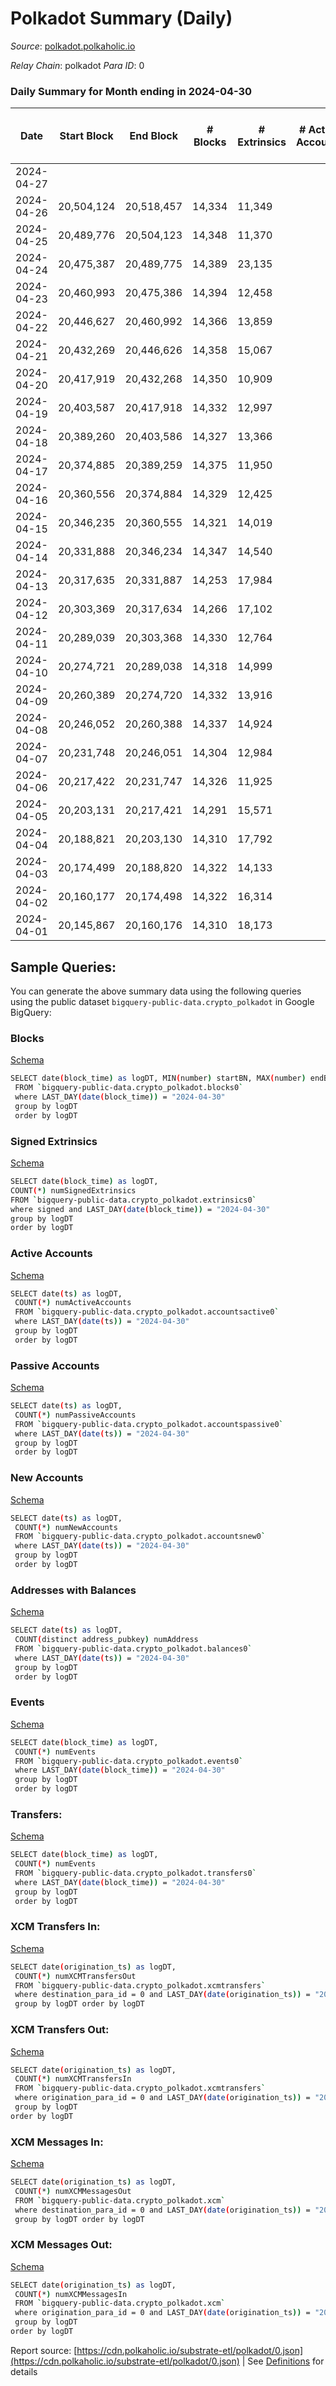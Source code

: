 # Polkadot Summary (Daily)

_Source_: [polkadot.polkaholic.io](https://polkadot.polkaholic.io)

*Relay Chain*: polkadot
*Para ID*: 0



### Daily Summary for Month ending in 2024-04-30


| Date    | Start Block | End Block | # Blocks | # Extrinsics | # Active Accounts | # Passive Accounts | # New Accounts | # Addresses | # Events  | # Transfers ($USD) | # XCM Transfers In ($USD) | # XCM Transfers Out ($USD) | # XCM In | # XCM Out | Issues |
|---------|-------------|-----------|----------|--------------|-------------------|--------------------|----------------|-------------|-----------|--------------------|---------------------------|----------------------------|----------|-----------|--------|
| 2024-04-27 |  |  |  |  |  |  |  |  |  |   |   |   |  |  |  |
| 2024-04-26 | 20,504,124 | 20,518,457 | 14,334 | 11,349 |  |  |  |  | 760,295 | 12,012  |   |   |  |  |  |
| 2024-04-25 | 20,489,776 | 20,504,123 | 14,348 | 11,370 |  |  |  |  | 733,149 | 9,882  |   |   |  |  |  |
| 2024-04-24 | 20,475,387 | 20,489,775 | 14,389 | 23,135 |  |  |  |  | 860,668 | 24,585  |   |   |  |  |  |
| 2024-04-23 | 20,460,993 | 20,475,386 | 14,394 | 12,458 |  |  |  |  | 759,021 | 10,416  |   |   |  |  |  |
| 2024-04-22 | 20,446,627 | 20,460,992 | 14,366 | 13,859 |  |  |  |  | 781,150 | 11,685  |   |   |  |  |  |
| 2024-04-21 | 20,432,269 | 20,446,626 | 14,358 | 15,067 |  |  |  |  | 736,649 | 12,137  |   |   |  |  |  |
| 2024-04-20 | 20,417,919 | 20,432,268 | 14,350 | 10,909 |  |  |  |  | 773,457 | 11,960  |   |   |  |  |  |
| 2024-04-19 | 20,403,587 | 20,417,918 | 14,332 | 12,997 |  |  |  |  | 778,170 | 15,617  |   |   |  |  |  |
| 2024-04-18 | 20,389,260 | 20,403,586 | 14,327 | 13,366 |  |  |  |  | 787,829 | 11,558  |   |   |  |  |  |
| 2024-04-17 | 20,374,885 | 20,389,259 | 14,375 | 11,950 |  |  |  |  | 769,305 | 13,090  |   |   |  |  |  |
| 2024-04-16 | 20,360,556 | 20,374,884 | 14,329 | 12,425 |  |  |  | 1,327,982 | 791,082 | 12,917  |   |   |  |  |  |
| 2024-04-15 | 20,346,235 | 20,360,555 | 14,321 | 14,019 |  |  |  | 1,327,281 | 807,761 | 16,291  |   |   |  |  |  |
| 2024-04-14 | 20,331,888 | 20,346,234 | 14,347 | 14,540 |  |  |  | 1,326,566 | 813,770 | 16,688  |   |   |  |  |  |
| 2024-04-13 | 20,317,635 | 20,331,887 | 14,253 | 17,984 |  |  |  | 1,325,820 | 843,241 | 20,304  |   |   |  |  |  |
| 2024-04-12 | 20,303,369 | 20,317,634 | 14,266 | 17,102 |  |  |  | 1,325,087 | 836,609 | 19,430  |   |   |  |  |  |
| 2024-04-11 | 20,289,039 | 20,303,368 | 14,330 | 12,764 |  |  |  | 1,324,417 | 797,172 | 15,276  |   |   |  |  |  |
| 2024-04-10 | 20,274,721 | 20,289,038 | 14,318 | 14,999 |  |  |  | 1,323,881 | 812,486 | 28,090  |   |   |  |  |  |
| 2024-04-09 | 20,260,389 | 20,274,720 | 14,332 | 13,916 |  |  |  | 1,323,114 | 804,716 | 15,459  |   |   |  |  |  |
| 2024-04-08 | 20,246,052 | 20,260,388 | 14,337 | 14,924 |  |  |  | 1,322,447 | 822,179 | 16,205  |   |   |  |  |  |
| 2024-04-07 | 20,231,748 | 20,246,051 | 14,304 | 12,984 |  |  |  | 1,321,738 | 802,584 | 14,329 ($89.46) |   |   |  |  |  |
| 2024-04-06 | 20,217,422 | 20,231,747 | 14,326 | 11,925 |  |  |  | 1,321,299 | 788,173 | 12,769  |   |   |  |  |  |
| 2024-04-05 | 20,203,131 | 20,217,421 | 14,291 | 15,571 |  |  |  | 1,320,679 | 818,552 | 15,478 ($2,051.40) |   |   |  |  |  |
| 2024-04-04 | 20,188,821 | 20,203,130 | 14,310 | 17,792 |  |  |  | 1,319,846 | 855,950 | 18,506  |   |   |  |  |  |
| 2024-04-03 | 20,174,499 | 20,188,820 | 14,322 | 14,133 |  |  |  | 1,321,520 | 811,052 | 15,954  |   |   |  |  |  |
| 2024-04-02 | 20,160,177 | 20,174,498 | 14,322 | 16,314 |  |  |  | 1,320,693 | 827,974 | 16,924  |   |   |  |  |  |
| 2024-04-01 | 20,145,867 | 20,160,176 | 14,310 | 18,173 |  |  |  | 1,320,106 | 833,875 | 16,995  |   |   |  |  |  |

## Sample Queries:
You can generate the above summary data using the following queries using the public dataset `bigquery-public-data.crypto_polkadot` in Google BigQuery:


### Blocks 

[Schema](https://github.com/colorfulnotion/substrate-etl/blob/main/schema/blocks.json)

```bash
SELECT date(block_time) as logDT, MIN(number) startBN, MAX(number) endBN, COUNT(*) numBlocks 
 FROM `bigquery-public-data.crypto_polkadot.blocks0`  
 where LAST_DAY(date(block_time)) = "2024-04-30" 
 group by logDT 
 order by logDT
```

### Signed Extrinsics 

[Schema](https://github.com/colorfulnotion/substrate-etl/blob/main/schema/extrinsics.json)

```bash
SELECT date(block_time) as logDT, 
COUNT(*) numSignedExtrinsics 
FROM `bigquery-public-data.crypto_polkadot.extrinsics0`  
where signed and LAST_DAY(date(block_time)) = "2024-04-30" 
group by logDT 
order by logDT
```

### Active Accounts 

[Schema](https://github.com/colorfulnotion/substrate-etl/blob/main/schema/accountsactive.json)

```bash
SELECT date(ts) as logDT, 
 COUNT(*) numActiveAccounts 
 FROM `bigquery-public-data.crypto_polkadot.accountsactive0` 
 where LAST_DAY(date(ts)) = "2024-04-30" 
 group by logDT 
 order by logDT
```

### Passive Accounts 

[Schema](https://github.com/colorfulnotion/substrate-etl/blob/main/schema/accountspassive.json)

```bash
SELECT date(ts) as logDT, 
 COUNT(*) numPassiveAccounts 
 FROM `bigquery-public-data.crypto_polkadot.accountspassive0` 
 where LAST_DAY(date(ts)) = "2024-04-30" 
 group by logDT 
 order by logDT
```

### New Accounts 

[Schema](https://github.com/colorfulnotion/substrate-etl/blob/main/schema/accountsnew.json)

```bash
SELECT date(ts) as logDT, 
 COUNT(*) numNewAccounts 
 FROM `bigquery-public-data.crypto_polkadot.accountsnew0` 
 where LAST_DAY(date(ts)) = "2024-04-30" 
 group by logDT
 order by logDT
```

### Addresses with Balances 

[Schema](https://github.com/colorfulnotion/substrate-etl/blob/main/schema/balances.json)

```bash
SELECT date(ts) as logDT,
 COUNT(distinct address_pubkey) numAddress 
 FROM `bigquery-public-data.crypto_polkadot.balances0` 
 where LAST_DAY(date(ts)) = "2024-04-30" 
 group by logDT 
 order by logDT
```

### Events 

[Schema](https://github.com/colorfulnotion/substrate-etl/blob/main/schema/events.json)

```bash
SELECT date(block_time) as logDT, 
 COUNT(*) numEvents 
 FROM `bigquery-public-data.crypto_polkadot.events0` 
 where LAST_DAY(date(block_time)) = "2024-04-30" 
 group by logDT 
 order by logDT
```

### Transfers:

[Schema](https://github.com/colorfulnotion/substrate-etl/blob/main/schema/transfers.json)

```bash
SELECT date(block_time) as logDT, 
 COUNT(*) numEvents 
 FROM `bigquery-public-data.crypto_polkadot.transfers0` 
 where LAST_DAY(date(block_time)) = "2024-04-30" 
 group by logDT 
 order by logDT
```

### XCM Transfers In: 

[Schema](https://github.com/colorfulnotion/substrate-etl/blob/main/schema/xcmtransfers.json)

```bash
SELECT date(origination_ts) as logDT, 
 COUNT(*) numXCMTransfersOut 
 FROM `bigquery-public-data.crypto_polkadot.xcmtransfers` 
 where destination_para_id = 0 and LAST_DAY(date(origination_ts)) = "2024-04-30" 
 group by logDT order by logDT
```

### XCM Transfers Out: 

[Schema](https://github.com/colorfulnotion/substrate-etl/blob/main/schema/xcmtransfers.json)

```bash
SELECT date(origination_ts) as logDT, 
 COUNT(*) numXCMTransfersIn 
 FROM `bigquery-public-data.crypto_polkadot.xcmtransfers` 
 where origination_para_id = 0 and LAST_DAY(date(origination_ts)) = "2024-04-30" 
 group by logDT 
order by logDT
```

### XCM Messages In: 

[Schema](https://github.com/colorfulnotion/substrate-etl/blob/main/schema/xcm.json)

```bash
SELECT date(origination_ts) as logDT, 
 COUNT(*) numXCMMessagesOut 
 FROM `bigquery-public-data.crypto_polkadot.xcm` 
 where destination_para_id = 0 and LAST_DAY(date(origination_ts)) = "2024-04-30" 
 group by logDT order by logDT
```

### XCM Messages Out: 

[Schema](https://github.com/colorfulnotion/substrate-etl/blob/main/schema/xcm.json)

```bash
SELECT date(origination_ts) as logDT, 
 COUNT(*) numXCMMessagesIn 
 FROM `bigquery-public-data.crypto_polkadot.xcm` 
 where origination_para_id = 0 and LAST_DAY(date(origination_ts)) = "2024-04-30" 
 group by logDT 
order by logDT
```


Report source: [https://cdn.polkaholic.io/substrate-etl/polkadot/0.json](https://cdn.polkaholic.io/substrate-etl/polkadot/0.json) | See [Definitions](/DEFINITIONS.md) for details
